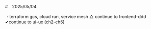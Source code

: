 #　2025/05/04

・terraform gcs, cloud run, service mesh
△ continue to frontend-ddd
✔︎continue to ui-ux (ch2-ch5)
